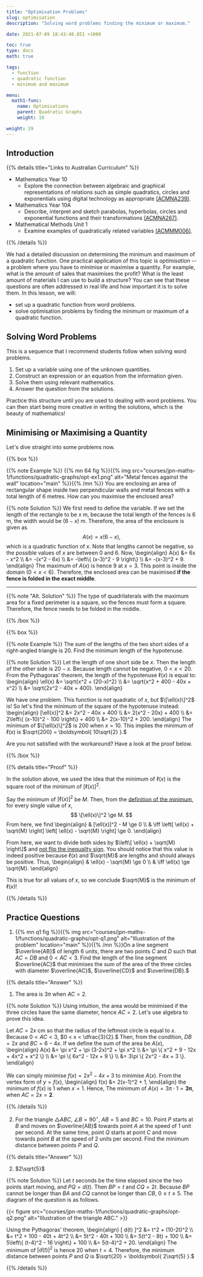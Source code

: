 ```yaml
---
title: "Optimisation Problems"
slug: optimisation
description: "Solving word problems finding the minimum or maximum."

date: 2021-07-09 18:43:48.851 +1000

toc: true
type: docs
math: true

tags:
  - function
  - quadratic function
  - minimum and maximum

menu:
  math1-func:
    name: Optimisations
    parent: Quadratic Graphs
    weight: 19

weight: 29
---
```


## Introduction

{{% details title="Links to Australian Curriculum" %}}

- Mathematics Year 10
    - Explore the connection between algebraic and graphical representations of relations such as simple quadratics, circles and exponentials using digital technology as appropriate [(ACMNA239)](https://www.australiancurriculum.edu.au/f-10-curriculum/mathematics/?strand=Number+and+Algebra&strand=Measurement+and+Geometry&strand=Statistics+and+Probability&capability=ignore&priority=ignore&year=11761&elaborations=true&cd=ACMNA239&searchTerm=ACMNA239#dimension-content).
- Mathematics Year 10A
    - Describe, interpret and sketch parabolas, hyperbolas, circles and exponential functions and their transformations [(ACMNA267)](https://www.australiancurriculum.edu.au/f-10-curriculum/mathematics/?strand=Number+and+Algebra&strand=Measurement+and+Geometry&strand=Statistics+and+Probability&capability=ignore&priority=ignore&year=11762&elaborations=true&cd=ACMNA267&searchTerm=ACMNA267#dimension-content).
- Mathematical Methods Unit 1
    - Examine examples of quadratically related variables [(ACMMM006)](https://www.australiancurriculum.edu.au/senior-secondary-curriculum/mathematics/mathematical-methods/?unit=Unit+1&cd=ACMMM006&searchTerm=ACMMM010#dimension-content).

{{% /details %}}

We had a detailed discussion on determining the minimum and maximum of a quadratic function. One practical application of this topic is *optimisation* -- a problem where you have to minimise or maximise a quantity. For example, what is the amount of sales that maximises the profit? What is the least amount of materials I can use to build a structure? You can see that these questions are often addressed in real life and how important it is to solve them. In this lesson, we will:
- set up a quadratic function from word problems.
- solve optimisation problems by finding the minimum or maximum of a quadratic function.


## Solving Word Problems

This is a sequence that I recommend students follow when solving word problems.

1. Set up a variable using one of the unknown quantities.
2. Construct an expression or an equation from the information given.
3. Solve them using relevant mathematics.
4. Answer the question from the solutions.

Practice this structure until you are used to dealing with word problems. You can then start being more creative in writing the solutions, which is the beauty of mathematics!


## Minimising or Maximising a Quantity

Let's dive straight into some problems now.

{{% box %}}

{{% note Example %}} {{% mn 64 fig %}}{{% img src="courses/jpn-maths-1/functions/quadratic-graphs/opt-ex1.png" alt="Metal fences against the wall" location="main" %}}{{% /mn %}} You are enclosing an area of rectangular shape inside two perpendicular walls and metal fences with a total length of 6 metres. How can you maximise the enclosed area?

{{% note Solution %}} We first need to define the variable. If we set the length of the rectangle to be $x$ m, because the total length of the fences is 6 m, the width would be $(6-x)$ m. Therefore, the area of the enclosure is given as $$ A(x) = x(6-x), $$ which is a quadratic function of $x$. Note that lengths cannot be negative, so the possible values of $x$ are between 0 and 6. Now,
\begin{align}
  A(x) &= 6x - x^2 \\\\
  &= -(x^2 - 6x) \\\\
  &= -\left\\{ (x-3)^2 - 9 \right\\} \\\\
  &= -(x-3)^2 + 9.
\end{align}
The maximum of $A(x)$ is hence 9 at $x=3.$ This point is inside the domain $(0< x < 6).$ Therefore, the enclosed area can be maximised **if the fence is folded in the exact middle**. 

---

{{% note "Alt. Solution" %}} The type of quadrilaterals with the maximum area for a fixed perimeter is a square, so the fences must form a square. Therefore, the fence needs to be folded in the middle.

{{% /box %}}

<p></p>

{{% box %}}

{{% note Example %}} The sum of the lengths of the two short sides of a right-angled triangle is 20. Find the minimum length of the hypotenuse.

{{% note Solution %}} Let the length of one short side be $x$. Then the length of the other side is $20-x$. Because length cannot be negative, $0 < x < 20$. From the Pythagoras' theorem, the length of the hypotenuse $\ell(x)$ is equal to:
\begin{align}
  \ell(x) &= \sqrt{x^2 + (20-x)^2} \\\\
  &= \sqrt{x^2 + 400 - 40x + x^2} \\\\
  &= \sqrt{2x^2 - 40x + 400}.
\end{align}

We have one problem. This function is not quadratic of $x$, but $\[\ell(x)\]^2$ is! So let's find the minimum of the square of the hypotenuse instead:
\begin{align}
  \[\ell(x)\]^2 &= 2x^2 - 40x + 400 \\\\
  &= 2(x^2 - 20x) + 400 \\\\
  &= 2\left\\{ (x-10)^2 - 100 \right\\} + 400 \\\\
  &= 2(x-10)^2 + 200.
\end{align}
The minimum of $\[\ell(x)\]^2$ is 200 when $x=10$. This implies the minimum of $\ell(x)$ is $\sqrt{200} = \boldsymbol{ 10\sqrt{2} }.$

Are you not satisfied with the workaround? Have a look at the proof below.

{{% /box %}}

{{% details title="Proof" %}}

In the solution above, we used the idea that the minimum of $\ell(x)$ is the square root of the minimum of $[\ell(x)]^2$.

Say the minimum of $[\ell(x)]^2$ be $M$. Then, from the [definition of the minimum](../extrema-1/#extrema-and-vertex-form), for every single value of $x$, $$ \[\ell(x)\]^2 \ge M. $$ From here, we find
\begin{align}
  & \[\ell(x)\]^2 - M \ge 0 \\\\
  & \iff \left\[ \ell(x) + \sqrt{M} \right\] \left\[ \ell(x) - \sqrt{M} \right\] \ge 0.
\end{align}

From here, we want to divide both sides by $\left\[ \ell(x) + \sqrt{M} \right\]$ and [not flip the inequality sign](../../../numbers-and-expressions/inequalities/properties/#properties). You should notice that this value is indeed positive because $\ell(x)$ and $\sqrt{M}$ are lengths and should always be positive. Thus,
\begin{align}
  & \ell(x) - \sqrt{M} \ge 0 \\\\
  & \iff \ell(x) \ge \sqrt{M}.
\end{align}

This is true for all values of $x$, so we conclude $\sqrt{M}$ is the minimum of $\ell(x)$!


{{% /details %}}


## Practice Questions

1. {{% mn q1 fig %}}{{% img src="courses/jpn-maths-1/functions/quadratic-graphs/opt-q1.png" alt="Illustration of the problem" location="main" %}}{{% /mn %}}On a line segment $\overline{AB}$ of length 6 units, there are two points $C$ and $D$ such that $AC=DB$ and $0<AC<3$. Find the length of the line segment $\overline{AC}$ that minimises the sum of the area of the three circles with diameter $\overline{AC}$, $\overline{CD}$ and $\overline{DB}.$

{{% details title="Answer" %}}

1. The area is $3\pi$ when $AC = 2.$

{{% note Solution %}} Using intuition, the area would be minimised if the three circles have the same diameter, hence $AC=2$. Let's use algebra to prove this idea.

Let $AC=2x~\text{cm}$ so that the radius of the leftmost circle is equal to $x$. Because $0 < AC < 3$, $0 < x < \dfrac{3}{2}.$ Then, from the condition, $DB=2x$ and $BC=6-4x.$ If we define the sum of the area be $A(x)$,
\begin{align}
  A(x) &= \pi x^2 + \pi (3-2x)^2 + \pi x^2 \\\\
  &= \pi \\{ x^2 + 9 - 12x + 4x^2 + x^2 \\} \\\\
  &= \pi \\{ 6x^2 - 12x + 9 \\} \\\\
  &= 3\pi \\{ 2x^2 - 4x + 3 \\}. 
\end{align}

We can simply minimise $f(x) = 2x^2 - 4x + 3$ to minimise $A(x).$ From the vertex form of $y=f(x)$,
\begin{align}
  f(x) &= 2(x-1)^2 + 1,
\end{align}
the minimum of $f(x)$ is 1 when $x=1.$ Hence, The minimum of $A(x) = 3\pi \cdot 1 = \boldsymbol{ 3\pi },$ when $AC = 2x = \boldsymbol{ 2 }.$

{{% /details %}}


2. For the triangle $\triangle ABC$, $\angle B = 90^\circ$, $AB=5$ and $BC=10$. Point $P$ starts at $B$ and moves on $\overline{AB}$ towards point $A$ at the speed of 1 unit per second. At the same time, point $Q$ starts at point $C$ and move towards point $B$ at the speed of 2 units per second. Find the minimum distance between points $P$ and $Q$.

{{% details title="Answer" %}}

2. $2\sqrt{5}$

{{% note Solution %}} Let $t$ seconds be the time elapsed since the two points start moving, and $PQ=d(t)$. Then $BP=t$ and $CQ=2t$. Because $BP$ cannot be longer than $BA$ and $CQ$ cannot be longer than $CB$, $0 \le t \le 5$. The diagram of the question is as follows.

{{< figure src="courses/jpn-maths-1/functions/quadratic-graphs/opt-q2.png" alt="Illustration of the triangle ABC." >}}

Using the Pythagoras' theorem,
\begin{align}
  [ d(t) ]^2 &= t^2 + (10-2t)^2 \\\\
  &= t^2 + 100 - 40t + 4t^2 \\\\
  &= 5t^2 - 40t + 100 \\\\
  &= 5(t^2 - 8t) + 100 \\\\
  &= 5\left\\{ (t-4)^2 - 16 \right\\} + 100 \\\\
  &= 5(t-4)^2 + 20.
\end{align}
The minimum of $[ d(t) ]^2$ is hence 20 when $t=4$. Therefore, the minimum distance between points $P$ and $Q$ is $\sqrt{20} = \boldsymbol{ 2\sqrt{5} }.$

{{% /details %}}
